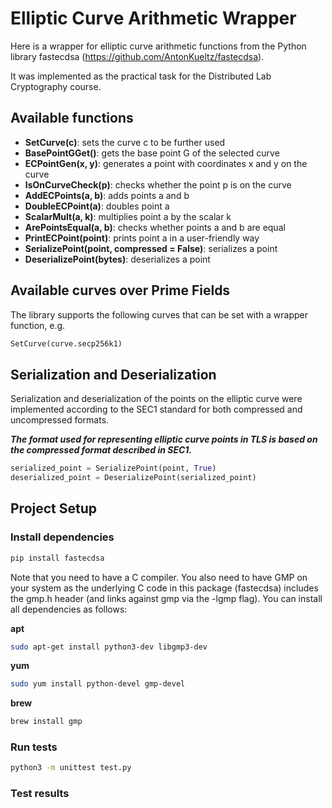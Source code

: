 # Elliptic Curve Arithmetic Wrapper

Here is a wrapper for elliptic curve arithmetic functions
from the Python library fastecdsa (https://github.com/AntonKueltz/fastecdsa).

It was implemented as the practical task for the Distributed Lab Cryptography course.

## Available functions

- **SetCurve(c)**: sets the curve c to be further used
- **BasePointGGet()**: gets the base point G of the selected curve
- **ECPointGen(x, y)**: generates a point with coordinates x and y on the curve
- **IsOnCurveCheck(p)**: checks whether the point p is on the curve
- **AddECPoints(a, b)**: adds points a and b
- **DoubleECPoint(a)**: doubles point a
- **ScalarMult(a, k)**: multiplies point a by the scalar k
- **ArePointsEqual(a, b)**: checks whether points a and b are equal
- **PrintECPoint(point)**: prints point a in a user-friendly way
- **SerializePoint(point, compressed = False)**: serializes a point
- **DeserializePoint(bytes)**: deserializes a point


## Available curves over Prime Fields

The library supports the following curves that can be set
with a wrapper function, e.g.

```python
SetCurve(curve.secp256k1)
```

## Serialization and Deserialization

Serialization and deserialization of the points on the elliptic curve were implemented 
according to the SEC1 standard for both compressed and uncompressed formats.

_**The format used for representing elliptic curve points in TLS is based on the compressed format described in SEC1.**_

```python
serialized_point = SerializePoint(point, True)
deserialized_point = DeserializePoint(serialized_point)
```

## Project Setup

### Install dependencies
```sh
pip install fastecdsa
```

Note that you need to have a C compiler. 
You also need to have GMP on your system as the 
underlying C code in this package (fastecdsa) includes the gmp.h 
header (and links against gmp via the -lgmp flag). You can install all dependencies as follows:

**apt**
```sh
sudo apt-get install python3-dev libgmp3-dev
```

**yum**
```sh
sudo yum install python-devel gmp-devel
```

**brew**
```sh
brew install gmp
```



### Run tests


```sh
python3 -m unittest test.py   
```

### Test results


